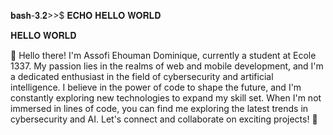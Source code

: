 𝐛𝐚𝐬𝐡-𝟑.𝟐>>$ 𝐄𝐂𝐇𝐎 𝐇𝐄𝐋𝐋𝐎 𝐖𝐎𝐑𝐋𝐃

𝐇𝐄𝐋𝐋𝐎 𝐖𝐎𝐑𝐋𝐃

👋 Hello there! I'm Assofi Ehouman Dominique, currently a student at Ecole 1337. 
My passion lies in the realms of web and mobile development, and I'm a dedicated enthusiast in the field of cybersecurity and artificial intelligence. 
I believe in the power of code to shape the future, and I'm constantly exploring new technologies to expand my skill set.
When I'm not immersed in lines of code, you can find me exploring the latest trends in cybersecurity and AI.
Let's connect and collaborate on exciting projects! 🚀
